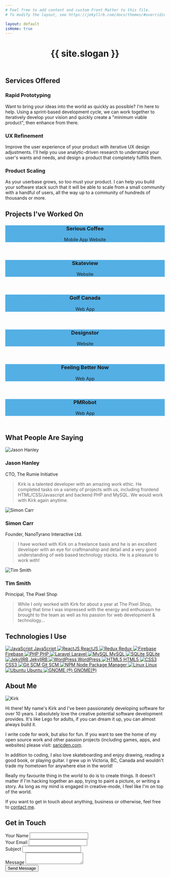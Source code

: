 ```yaml
---
# Feel free to add content and custom Front Matter to this file.
# To modify the layout, see https://jekyllrb.com/docs/themes/#overriding-theme-defaults

layout: default
isHome: true
---
```

<header id="header-banner" class="secondary">
  <div class="centerblock sm text-center">
    <h1>{{ site.slogan }}</h1>
  </div>
</header>

<div class="centerblock">

  <h2>Services Offered</h2>
  <div class="cols">
    <div class="col service">
      <div class="img" style="background-image:url({{ "/assets/rapid-prototyping.svg" | relative_url }});"></div>
      <h3>Rapid Prototyping</h3>
      <p>Want to bring your ideas into the world as quickly as possible? I'm here to help. Using a sprint-based development cycle, we can work together to iteratively develop your vision and quickly create a "minimum viable product", then enhance from there.</p>
    </div>
    <div class="col service">
      <div class="img" style="background-image:url({{ "/assets/ux-refinement.svg" | relative_url }});"></div>
      <h3>UX Refinement</h3>
      <p>Improve the user experience of your product with iterative UX design adjustments. I'll help you use analytic-driven research to understand your user's wants and needs, and design a product that completely fulfills them.</p>
    </div>
    <div class="col service">
      <div class="img" style="background-image:url({{ "/assets/product-scaling.svg" | relative_url }});"></div>
      <h3>Product Scaling</h3>
      <p>As your userbase grows, so too must your product. I can help you build your software stack such that it will be able to scale from a small community with a handful of users, all the way up to a community of hundreds of thousands or more.</p>
    </div>
  </div>

  <h2>Projects I've Worked On</h2>
  <div class="slideshow">
      <a class="slide">
        <div style="background-image:linear-gradient(rgba(12, 142, 218, 0.7), rgba(12, 142, 218, 0.7)), url({{ "/assets/screenshots/serious.jpg" | relative_url }});">
          <header>
            <h3>Serious Coffee</h3>
            <span class="tag">Mobile App</span>
            <span class="tag">Website</span>
          </header>
        </div>
      </a>
      <a class="slide">
        <div style="background-image:linear-gradient(rgba(12, 142, 218, 0.7), rgba(12, 142, 218, 0.7)), url({{ "/assets/screenshots/skateview.jpg" | relative_url }});">
          <header>
            <h3>Skateview</h3>
            <span class="tag">Website</span>
          </header>
        </div>
      </a>
      <a class="slide">
        <div style="background-image:linear-gradient(rgba(12, 142, 218, 0.7), rgba(12, 142, 218, 0.7)), url({{ "/assets/screenshots/golf-canada.jpg" | relative_url }});">
          <header>
            <h3>Golf Canada</h3>
            <span class="tag">Web App</span>
          </header>
        </div>
      </a>
  </div>
  <div class="slideshow">
      <a class="slide">
        <div style="background-image:linear-gradient(rgba(12, 142, 218, 0.7), rgba(12, 142, 218, 0.7)), url({{ "/assets/screenshots/designstor.jpg" | relative_url }});">
          <header>
            <h3>Designstor</h3>
            <span class="tag">Website</span>
          </header>
        </div>
      </a>
      <a class="slide">
        <div style="background-image:linear-gradient(rgba(12, 142, 218, 0.7), rgba(12, 142, 218, 0.7)), url({{ "/assets/screenshots/fbn.jpg" | relative_url }});">
          <header>
            <h3>Feeling Better Now</h3>
            <span class="tag">Web App</span>
          </header>
        </div>
      </a>
      <a class="slide">
        <div style="background-image:linear-gradient(rgba(12, 142, 218, 0.7), rgba(12, 142, 218, 0.7)), url({{ "/assets/screenshots/pmr.jpg" | relative_url }});">
          <header>
            <h3>PMRobot</h3>
            <span class="tag">Web App</span>
          </header>
        </div>
      </a>
  </div>

  <h2>What People Are Saying</h2>
  <div class="cols">
    <div class="col testimony">
      <img src="{{ "/assets/people/jason.jpg" | relative_url }}" alt="Jason Hanley" />
      <h3>Jason Hanley</h3>
      <span class="title">
        CTO, The Rumie Initiative
      </span>
      <blockquote>
        <p>Kirk is a talented developer with an amazing work ethic. He completed tasks on a variety of projects with us, including frontend HTML/CSS/Javascript and backend PHP and MySQL. We would work with Kirk again anytime.</p>
      </blockquote>
    </div>
    <div class="col testimony">
      <img src="{{ "/assets/people/simon.jpg" | relative_url }}" alt="Simon Carr" />
      <h3>Simon Carr</h3>
      <span class="title">
        Founder, NanoTyrano Interactive Ltd.
      </span>
      <blockquote>
        <p>I have worked with Kirk on a freelance basis and he is an excellent developer with an eye for craftmanship and detail and a very good understanding of web based technology stacks. He is a pleasure to work with!</p>
      </blockquote>
    </div>
    <div class="col testimony">
      <img src="{{ "/assets/people/tim.jpg" | relative_url }}" alt="Tim Smith" />
      <h3>Tim Smith</h3>
      <span class="title">
        Principal, The Pixel Shop
      </span>
      <blockquote>
        <p>While I only worked with Kirk for about a year at The Pixel Shop, during that time I was impressed with the energy and enthusiasm he brought to the team as well as his passion for web development & technology...</p>
      </blockquote>
    </div>
  </div>

  <h2>Technologies I Use</h2>
  <div class="tech-logos">
    <a href="https://en.wikipedia.org/wiki/JavaScript" target="_blank">
      <img src="{{ "/assets/techlogos/js.png" | relative_url }}" alt="JavaScript">
      JavaScript
    </a>
    <a href="https://reactjs.org/" target="_blank">
      <img src="{{ "/assets/techlogos/react.png" | relative_url }}" alt="ReactJS">
      ReactJS
    </a>
    <a href="https://redux.js.org/" target="_blank">
      <img src="{{ "/assets/techlogos/redux.png" | relative_url }}" alt="Redux">
      Redux
    </a>
    <a href="https://firebase.google.com/" target="_blank">
      <img src="{{ "/assets/techlogos/firebase.png" | relative_url }}" alt="Firebase">
      Firebase
    </a>
    <a href="http://www.php.net/" target="_blank">
      <img src="{{ "/assets/techlogos/php.png" | relative_url }}" alt="PHP">
      PHP
    </a>
    <a href="https://laravel.com/" target="_blank">
      <img src="{{ "/assets/techlogos/laravel.png" | relative_url }}" alt="Laravel">
      Laravel
    </a>
    <a href="https://www.mysql.com/" target="_blank">
      <img src="{{ "/assets/techlogos/mysql.png" | relative_url }}" alt="MySQL">
      MySQL
    </a>
    <a href="https://www.sqlite.org/" target="_blank">
      <img src="{{ "/assets/techlogos/sqlite.png" | relative_url }}" alt="SQLite">
      SQLite
    </a>
    <a href="https://jekyllrb.com/" target="_blank">
      <img src="{{ "/assets/techlogos/jekyllrb.png" | relative_url }}" alt="JekyllRB">
      JekyllRB
    </a>
    <a href="https://wordpress.org/" target="_blank">
      <img src="{{ "/assets/techlogos/wordpress.png" | relative_url }}" alt="WordPress">
      WordPress
    </a>
    <a href="https://en.wikipedia.org/wiki/HTML5" target="_blank">
      <img src="{{ "/assets/techlogos/html5.png" | relative_url }}" alt="HTML5">
      HTML5
    </a>
    <a href="https://en.wikipedia.org/wiki/Cascading_Style_Sheets" target="_blank">
      <img src="{{ "/assets/techlogos/css3.png" | relative_url }}" alt="CSS3">
      CSS3
    </a>
    <a href="https://git-scm.com/" target="_blank">
      <img src="{{ "/assets/techlogos/git.png" | relative_url }}" alt="Git SCM">
      Git SCM
    </a>
    <a href="https://www.npmjs.com/" target="_blank">
      <img src="{{ "/assets/techlogos/npm.png" | relative_url }}" alt="NPM">
      Node Package Manager
    </a>
    <a href="https://en.wikipedia.org/wiki/Linux" target="_blank">
      <img src="{{ "/assets/techlogos/linux.png" | relative_url }}" alt="Linux">
      Linux
    </a>
    <a href="https://www.ubuntu.com/" target="_blank">
      <img src="{{ "/assets/techlogos/ubuntu.png" | relative_url }}" alt="Ubuntu">
      Ubuntu
    </a>
    <a href="https://www.gnome.org/" target="_blank">
      <img src="{{ "/assets/techlogos/gnome.png" | relative_url }}" alt="GNOME (®)">
      GNOME(®)
    </a>
  </div>

  <h2>About Me</h2>
  <div class="about">
    <img src="{{ "/assets/people/kirk.jpg" | relative_url }}" alt="Kirk" />
    <p>Hi there! My name's Kirk and I've been passionately developing software for over 10 years. I absolutely love the creative potential software development provides. It's like Lego for adults, if you can dream it up, you can almost always build it.</p>
    <p>I write code for work, but also for fun. If you want to see the home of my open source work and other passion projects (including games, apps, and websites) please visit: <a href="//saricden.com" target="_blank">saricden.com</a>.</p>
    <p>In addition to coding, I also love skateboarding and enjoy drawing, reading a good book, or playing guitar. I grew up in Victoria, BC, Canada and wouldn't trade my hometown for anywhere else in the world!</p>
    <p>Really my favourite thing in the world to do is to create things. It doesn't matter if I'm hacking together an app, trying to paint a picture, or writing a story. As long as my mind is engaged in creative-mode, I feel like I'm on top of the world.</p>
    <p>If you want to get in touch about anything, business or otherwise, feel free to <a href="" data-scrollto="contact_me">contact me</a>.</p>
  </div>

  <h2>Get in Touch</h2>
  <div id="message-received" class="message success" style="display:none;">
    Your message was successfully delivered! Thank you!
  </div>
  <form action="https://formspree.io/worker.kirk@gmail.com" method="POST">
    <div class="control half">
      <label for="contact_name">Your Name</label>
      <input type="text" id="contact_name" name="emailer_name" />
    </div>
    <div class="control half">
      <label for="contact_email">Your Email</label>
      <input type="email" id="contact_email" name="_replyto" />
    </div>
    <div class="control">
      <label for="contact_subject">Subject</label>
      <input type="text" id="contact_subject" name="_subject" />
    </div>
    <div class="control">
      <label for="contact_message">Message</label>
      <textarea id="contact_message" name="message"></textarea>
    </div>
    <div class="control text-center">
      <input type="hidden" name="_next" value="//kirkm.ca/message-received">
      <input type="text" name="_gotcha" style="display:none;">
      <button type="submit">Send Message</button>
    </div>
  </form>

</div>